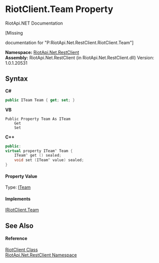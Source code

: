 # RiotClient.Team Property 
RiotApi.NET Documentation 

\[Missing <summary> documentation for "P:RiotApi.Net.RestClient.RiotClient.Team"\]

**Namespace:**&nbsp;<a href="380906d8-0718-db74-ba58-94a29fd87baa">RiotApi.Net.RestClient</a><br />**Assembly:**&nbsp;RiotApi.Net.RestClient (in RiotApi.Net.RestClient.dll) Version: 1.0.1.20531

## Syntax

**C#**<br />
``` C#
public ITeam Team { get; set; }
```

**VB**<br />
``` VB
Public Property Team As ITeam
	Get
	Set
```

**C++**<br />
``` C++
public:
virtual property ITeam^ Team {
	ITeam^ get () sealed;
	void set (ITeam^ value) sealed;
}
```


#### Property Value
Type: <a href="6dff3494-0a2e-88a2-9756-34369c6eab0d">ITeam</a>

#### Implements
<a href="349db1e9-ce5f-b860-952f-d004b2bd255c">IRiotClient.Team</a><br />

## See Also


#### Reference
<a href="25a3050d-4f3b-9e0b-4b34-825a8a29c882">RiotClient Class</a><br /><a href="380906d8-0718-db74-ba58-94a29fd87baa">RiotApi.Net.RestClient Namespace</a><br />